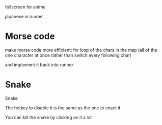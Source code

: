 ﻿# 

fullscreen for anime

japanese in runner

# Morse code

make morse code more efficient: for loop of the chars in the map (all of the one character at once rather than switch every following char) 

and implement it back into runner

# Snake

Snake

The hotkey to disable it is the same as the one to enact it

You can kill the snake by clicking on it a lot
